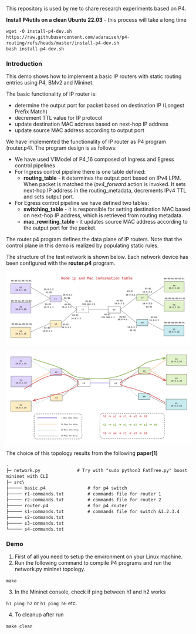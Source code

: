 This repository is used by me to share research experiments based on P4. 

**Install P4utils on a clean Ubuntu 22.03** - this process will take a long time
```
wget -O install-p4-dev.sh https://raw.githubusercontent.com/adaraiseh/p4-routing/refs/heads/master/install-p4-dev.sh
bash install-p4-dev.sh
```

### Introduction ###

This demo shows how to implement a basic IP routers with static routing entries using P4, BMv2 and Mininet. 

The basic functionality of IP router is:

- determine the output port for packet based on destination IP (Longest Prefix Match)
- decrement TTL value for IP protocol
- update destination MAC address based on next-hop IP address
- update source MAC address according to output port

We have implemented the functionality of IP router as P4 program (router.p4). The program design is as follows:

- We have used V1Model of P4_16 composed of Ingress and Egress control pipelines
- For Ingress control pipeline there is one table defined:
  - **routing_table** - it determines the output port based on IPv4 LPM. When packet is matched the *ipv4_forward* action is invoked. It sets next-hop IP address in the routing_metadata, decrements IPv4 TTL and sets output port.
- For Egress control pipeline we have defined two tables:
  - **switching_table** - it is responsible for setting destination MAC based on next-hop IP address, which is retrieved from routing metadata.
  - **mac_rewriting_table** - it updates source MAC address according to the output port for the packet.

The router.p4 program defines the data plane of IP routers. Note that the control plane in this demo is realized by populating static rules.

The structure of the test network is shown below. Each network device has been configured with the **router.p4** program. 

<p align="center">
  <img src="images/NodeIpAndMACInfo.png" />
</p>

<p align="center">
  <img src="images/Networks.png" />
</p>

The choice of this topology results from the following **paper[1]**

```
.
├─ network.py              # Try with "sudo python3 FatTree.py" boost mininet with CLI 
├─ src\
├───── basic.p4                # for p4 switch
├───── r1-commands.txt         # commands file for router 1
├───── r2-commands.txt         # commands file for router 2
├───── router.p4               # for p4 router
├───── s1-commands.txt         # commands file for switch &1.2.3.4
├───── s2-commands.txt
├───── s3-commands.txt
└───── s4-commands.txt
```

### Demo ###

1. First of all you need to setup the environment on your Linux machine.
2. Run the following command to compile P4 programs and run the network.py mininet topology.

`make`

3. In the Mininet console, check if ping between h1 and h2 works

`h1 ping h2`
or `h1 ping h6` etc.

4. To cleanup after run

`make clean`